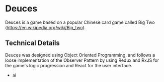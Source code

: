 # Deuces

Deuces is a game based on a popular Chinese card game called Big Two (https://en.wikipedia.org/wiki/Big_two).

## Technical Details

Deuces was designed using Object Oriented Programming, and follows a loose implementation of the Observer Pattern by using Redux and RxJS for the game's logic progression and React for the user interface.

- ai
